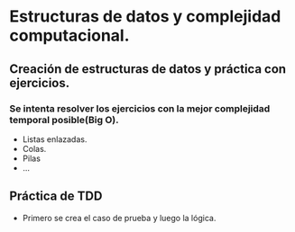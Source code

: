 # Estructuras de datos y complejidad computacional.

## Creación de estructuras de datos y práctica con ejercicios.
### Se intenta resolver los ejercicios con la mejor complejidad temporal posible(Big O).
- Listas enlazadas.
- Colas.
- Pilas
- ...
## Práctica de TDD
- Primero se crea el caso de prueba y luego la lógica.
